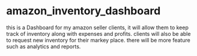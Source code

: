 # amazon_inventory_dashboard

this is a Dashboard for my amazon seller clients, it will allow them to keep track of
inventory along with expenses and profits. clients will also be able to request new inventory for their markey place.
there will be more feature such as analytics and reports.
